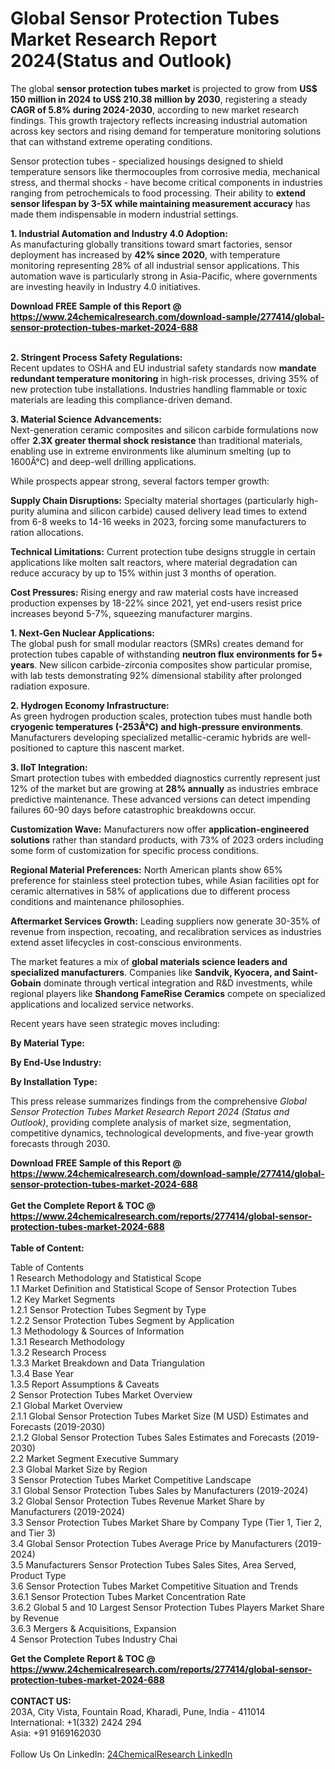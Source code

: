 <h1>Global Sensor Protection Tubes Market Research Report 2024(Status and Outlook)</h1><p>The global <strong>sensor protection tubes market</strong> is projected to grow from <strong>US$ 150 million in 2024 to US$ 210.38 million by 2030</strong>, registering a steady <strong>CAGR of 5.8% during 2024-2030</strong>, according to new market research findings. This growth trajectory reflects increasing industrial automation across key sectors and rising demand for temperature monitoring solutions that can withstand extreme operating conditions.</p><p>Sensor protection tubes - specialized housings designed to shield temperature sensors like thermocouples from corrosive media, mechanical stress, and thermal shocks - have become critical components in industries ranging from petrochemicals to food processing. Their ability to <strong>extend sensor lifespan by 3-5X while maintaining measurement accuracy</strong> has made them indispensable in modern industrial settings.</p><p><strong>1. Industrial Automation and Industry 4.0 Adoption:</strong><br>
As manufacturing globally transitions toward smart factories, sensor deployment has increased by <strong>42% since 2020</strong>, with temperature monitoring representing 28% of all industrial sensor applications. This automation wave is particularly strong in Asia-Pacific, where governments are investing heavily in Industry 4.0 initiatives.</p><div><b>Download FREE Sample of this Report @ 
            <a href="https://www.24chemicalresearch.com/download-sample/277414/global-sensor-protection-tubes-market-2024-688">
            https://www.24chemicalresearch.com/download-sample/277414/global-sensor-protection-tubes-market-2024-688</a></b></div><br><p><strong>2. Stringent Process Safety Regulations:</strong><br>
Recent updates to OSHA and EU industrial safety standards now <strong>mandate redundant temperature monitoring</strong> in high-risk processes, driving 35% of new protection tube installations. Industries handling flammable or toxic materials are leading this compliance-driven demand.</p><p><strong>3. Material Science Advancements:</strong><br>
Next-generation ceramic composites and silicon carbide formulations now offer <strong>2.3X greater thermal shock resistance</strong> than traditional materials, enabling use in extreme environments like aluminum smelting (up to 1600Â°C) and deep-well drilling applications.</p><p>While prospects appear strong, several factors temper growth:</p><p><strong>Supply Chain Disruptions:</strong> Specialty material shortages (particularly high-purity alumina and silicon carbide) caused delivery lead times to extend from 6-8 weeks to 14-16 weeks in 2023, forcing some manufacturers to ration allocations.</p><p><strong>Technical Limitations:</strong> Current protection tube designs struggle in certain applications like molten salt reactors, where material degradation can reduce accuracy by up to 15% within just 3 months of operation.</p><p><strong>Cost Pressures:</strong> Rising energy and raw material costs have increased production expenses by 18-22% since 2021, yet end-users resist price increases beyond 5-7%, squeezing manufacturer margins.</p><p><strong>1. Next-Gen Nuclear Applications:</strong><br>
The global push for small modular reactors (SMRs) creates demand for protection tubes capable of withstanding <strong>neutron flux environments for 5+ years</strong>. New silicon carbide-zirconia composites show particular promise, with lab tests demonstrating 92% dimensional stability after prolonged radiation exposure.</p><p><strong>2. Hydrogen Economy Infrastructure:</strong><br>
As green hydrogen production scales, protection tubes must handle both <strong>cryogenic temperatures (-253Â°C) and high-pressure environments</strong>. Manufacturers developing specialized metallic-ceramic hybrids are well-positioned to capture this nascent market.</p><p><strong>3. IIoT Integration:</strong><br>
Smart protection tubes with embedded diagnostics currently represent just 12% of the market but are growing at <strong>28% annually</strong> as industries embrace predictive maintenance. These advanced versions can detect impending failures 60-90 days before catastrophic breakdowns occur.</p><p><strong>Customization Wave:</strong> Manufacturers now offer <strong>application-engineered solutions</strong> rather than standard products, with 73% of 2023 orders including some form of customization for specific process conditions.</p><p><strong>Regional Material Preferences:</strong> North American plants show 65% preference for stainless steel protection tubes, while Asian facilities opt for ceramic alternatives in 58% of applications due to different process conditions and maintenance philosophies.</p><p><strong>Aftermarket Services Growth:</strong> Leading suppliers now generate 30-35% of revenue from inspection, recoating, and recalibration services as industries extend asset lifecycles in cost-conscious environments.</p><p>The market features a mix of <strong>global materials science leaders and specialized manufacturers</strong>. Companies like <strong>Sandvik, Kyocera, and Saint-Gobain</strong> dominate through vertical integration and R&amp;D investments, while regional players like <strong>Shandong FameRise Ceramics</strong> compete on specialized applications and localized service networks.</p><p>Recent years have seen strategic moves including:</p><p><strong>By Material Type:</strong></p><p><strong>By End-Use Industry:</strong></p><p><strong>By Installation Type:</strong></p><p>This press release summarizes findings from the comprehensive <em>Global Sensor Protection Tubes Market Research Report 2024 (Status and Outlook)</em>, providing complete analysis of market size, segmentation, competitive dynamics, technological developments, and five-year growth forecasts through 2030.</p><div><b>Download FREE Sample of this Report @ 
            <a href="https://www.24chemicalresearch.com/download-sample/277414/global-sensor-protection-tubes-market-2024-688">
            https://www.24chemicalresearch.com/download-sample/277414/global-sensor-protection-tubes-market-2024-688</a></b></div><br><div><b>Get the Complete Report & TOC @ 
            <a href="https://www.24chemicalresearch.com/reports/277414/global-sensor-protection-tubes-market-2024-688">
            https://www.24chemicalresearch.com/reports/277414/global-sensor-protection-tubes-market-2024-688</a></b></div><br>
            <b>Table of Content:</b><p>Table of Contents<br />
1 Research Methodology and Statistical Scope<br />
1.1 Market Definition and Statistical Scope of Sensor Protection Tubes<br />
1.2 Key Market Segments<br />
1.2.1 Sensor Protection Tubes Segment by Type<br />
1.2.2 Sensor Protection Tubes Segment by Application<br />
1.3 Methodology & Sources of Information<br />
1.3.1 Research Methodology<br />
1.3.2 Research Process<br />
1.3.3 Market Breakdown and Data Triangulation<br />
1.3.4 Base Year<br />
1.3.5 Report Assumptions & Caveats<br />
2 Sensor Protection Tubes Market Overview<br />
2.1 Global Market Overview<br />
2.1.1 Global Sensor Protection Tubes Market Size (M USD) Estimates and Forecasts (2019-2030)<br />
2.1.2 Global Sensor Protection Tubes Sales Estimates and Forecasts (2019-2030)<br />
2.2 Market Segment Executive Summary<br />
2.3 Global Market Size by Region<br />
3 Sensor Protection Tubes Market Competitive Landscape<br />
3.1 Global Sensor Protection Tubes Sales by Manufacturers (2019-2024)<br />
3.2 Global Sensor Protection Tubes Revenue Market Share by Manufacturers (2019-2024)<br />
3.3 Sensor Protection Tubes Market Share by Company Type (Tier 1, Tier 2, and Tier 3)<br />
3.4 Global Sensor Protection Tubes Average Price by Manufacturers (2019-2024)<br />
3.5 Manufacturers Sensor Protection Tubes Sales Sites, Area Served, Product Type<br />
3.6 Sensor Protection Tubes Market Competitive Situation and Trends<br />
3.6.1 Sensor Protection Tubes Market Concentration Rate<br />
3.6.2 Global 5 and 10 Largest Sensor Protection Tubes Players Market Share by Revenue<br />
3.6.3 Mergers & Acquisitions, Expansion<br />
4 Sensor Protection Tubes Industry Chai</p><div><b>Get the Complete Report & TOC @ 
            <a href="https://www.24chemicalresearch.com/reports/277414/global-sensor-protection-tubes-market-2024-688">
            https://www.24chemicalresearch.com/reports/277414/global-sensor-protection-tubes-market-2024-688</a></b></div><br><b>CONTACT US:</b><br>
            203A, City Vista, Fountain Road, Kharadi, Pune, India - 411014<br>
            International: +1(332) 2424 294<br>
            Asia: +91 9169162030 <br><br>
            Follow Us On LinkedIn: <a href="https://www.linkedin.com/company/24chemicalresearch/">24ChemicalResearch LinkedIn</a>